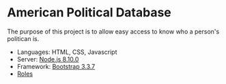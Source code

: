 # American Political Database

The purpose of this project is to allow easy access to know who a person's politican is.

* Languages: HTML, CSS, Javascript
* Server: [Node.js 8.10.0](https://nodejs.org/en/download/)
* Framework: [Bootstrap 3.3.7](https://getbootstrap.com/docs/3.3/)
* [Roles](https://github.com/CSC59939/APD/blob/master/IterationPlanning.md)
